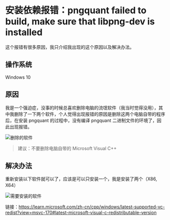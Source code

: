 # 安装依赖报错：pngquant failed to build, make sure that libpng-dev is installed

这个报错有很多原因，我只介绍我出现的这个原因以及解决办法。

## 操作系统

Windows 10

## 原因

我是一个强迫症，没事的时候总喜欢删除电脑的流氓软件（我当时觉得没用），其中我删除了一下两个软件，个人觉得出现报错的原因是删除这两个电脑自带的程序后，在安装 pngquant 的过程中，没有编译 pngquant 二进制文件的环境了，因此出现报错。

![删除的软件](/Snipaste_2024-07-03_08-44-20.png)

> 建议：不要删除电脑自带的 Microsoft Visual C++

## 解决办法

重新安装以下软件就可以了，应该是可以只安装一个，我是安装了两个（X86, X64）

![需要安装的软件](/Snipaste_2024-07-03_08-23-11.png)

链接：https://learn.microsoft.com/zh-cn/cpp/windows/latest-supported-vc-redist?view=msvc-170#latest-microsoft-visual-c-redistributable-version
